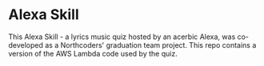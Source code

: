 # **Alexa Skill**

This Alexa Skill - a lyrics music quiz hosted by an acerbic Alexa, was co-developed as a Northcoders' graduation team project. This repo contains a version of the AWS Lambda code used by the quiz.